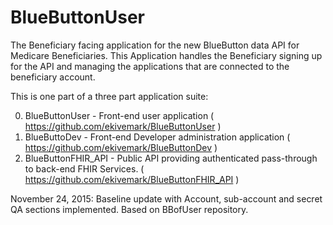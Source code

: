 # BlueButtonUser
The Beneficiary facing application for the new BlueButton data API for Medicare Beneficiaries. This Application handles the Beneficiary signing up for the API and managing the applications that are connected to the beneficiary account.

This is one part of a three part application suite:

0. BlueButtonUser - Front-end user application 
   ( https://github.com/ekivemark/BlueButtonUser )
0. BlueButtoDev - Front-end Developer administration application
   ( https://github.com/ekivemark/BlueButtonDev )
0. BlueButtonFHIR_API - Public API providing authenticated pass-through to back-end FHIR Services. 
   ( https://github.com/ekivemark/BlueButtonFHIR_API ) 
 
November 24, 2015: 
Baseline update with Account, sub-account and secret QA sections implemented. Based on BBofUser repository.
